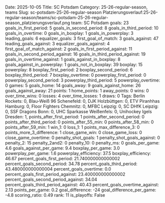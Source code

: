 Date: 2025-10-05
Title: SC Potsdam
Category: 25-26-regular-season, teams
Slug: sc-potsdam-25-26-regular-season
Platzierungsverlauf:25-26-regular-season/teams/sc-potsdam-25-26-regular-season_platzierungsverlauf.png
team: SC Potsdam
goals: 23
goals_in_first_period: 5
goals_in_second_period: 8
goals_in_third_period: 10
goals_in_overtime: 0
goals_in_boxplay: 1
goals_in_powerplay: 3
leading_goals: 6
equalizer_goals: 3
first_goal_of_match: 3
goals_against: 47
leading_goals_against: 3
equalizer_goals_against: 4
first_goal_of_match_against: 2
goals_in_first_period_against: 11
goals_in_second_period_against: 16
goals_in_third_period_against: 19
goals_in_overtime_against: 1
goals_against_in_boxplay: 8
goals_against_in_powerplay: 1
goals_not_in_boxplay: 39
boxplay: 15
powerplay: 8
boxplay_first_period: 2
boxplay_second_period: 6
boxplay_third_period: 7
boxplay_overtime: 0
powerplay_first_period: 0
powerplay_second_period: 3
powerplay_third_period: 5
powerplay_overtime: 0
games: 5
goals_home: 14
goals_away: 9
goals_against_home: 26
goals_against_away: 21
points: 1
home_points: 1
away_points: 0
wins: 0
over_time_wins: 0
losses: 4
over_time_losses: 1
draws: 0
Tags:  Berlin Rockets: 0,  Blau-Weiß 96 Schenefeld: 0,  DJK Holzbüttgen: 0,  ETV Piranhhas Hamburg: 0,  Floor Fighters Chemnitz: 0,  MFBC Leipzig: 0,  SC DHfK Leipzig: 0,  SSF Dragons Bonn: 0,  UHC Sparkasse Weißenfels: 0,  Unihockey Igels Dresden: 1,
points_after_first_period: 1
points_after_second_period: 0
points_after_third_period: 0
points_after_55_min: 0
points_after_58_min: 0
points_after_59_min: 1
win_1: 0
loss_1: 1
points_max_difference_3: 0
points_more_3_difference: 1
close_game_win: 0
close_game_loss: 0
close_game_overtime: 0
penalty_shot_goals: 1
penalty_shot_goals_against: 0
penalty_2: 15
penalty_2and2: 0
penalty_10: 0
penalty_ms: 0
goals_per_game: 4.6
goals_against_per_game: 9.4
boxplay_per_game: 3.0
powerplay_per_game: 1.6
powerplay_efficiency: 37.5
boxplay_efficiency: 46.67
percent_goals_first_period: 21.740000000000002
percent_goals_second_period: 34.78
percent_goals_third_period: 43.480000000000004
percent_goals_overtime: 0.0
percent_goals_first_period_against: 23.400000000000002
percent_goals_second_period_against: 34.04
percent_goals_third_period_against: 40.43
percent_goals_overtime_against: 2.13
points_per_game: 0.2
goal_difference: -24
goal_difference_per_game: -4.8
scoring_ratio: 0.49
rank: 11
is_playoffs: False
